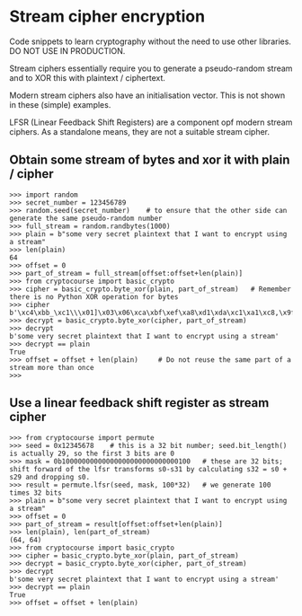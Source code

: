 # Stream cipher encryption
Code snippets to learn cryptography without the need to use other libraries. DO NOT USE IN PRODUCTION.

Stream ciphers essentially require you to generate a pseudo-random stream and to XOR this with plaintext / ciphertext.

Modern stream ciphers also have an initialisation vector. This is not shown in these (simple) examples.

LFSR (Linear Feedback Shift Registers) are a component opf modern stream ciphers. As a standalone means, they are not a suitable stream cipher.

## Obtain some stream of bytes and xor it with plain / cipher
```
>>> import random
>>> secret_number = 123456789
>>> random.seed(secret_number)    # to ensure that the other side can generate the same pseudo-random number 
>>> full_stream = random.randbytes(1000)
>>> plain = b"some very secret plaintext that I want to encrypt using a stream"
>>> len(plain)
64
>>> offset = 0
>>> part_of_stream = full_stream[offset:offset+len(plain)]
>>> from cryptocourse import basic_crypto
>>> cipher = basic_crypto.byte_xor(plain, part_of_stream)   # Remember there is no Python XOR operation for bytes
>>> cipher
b'\xc4\xbb_\xc1\\\x01]\x03\x06\xca\xbf\xef\xa8\xd1\xda\xc1\xa1\xc8,\x9fh,i\x82J+\xff\xa3A\xa7\xa5\xca.\xeb\xba\xae}\xad>\xeeb\r\xc8\x0bi\xe2\x94\x8c|W\x90\x9c\xa20\xadmp(\x1a\xc4y\xbe\x19\x1a'
>>> decrypt = basic_crypto.byte_xor(cipher, part_of_stream)
>>> decrypt
b'some very secret plaintext that I want to encrypt using a stream'
>>> decrypt == plain
True
>>> offset = offset + len(plain)     # Do not reuse the same part of a stream more than once
>>> 
```
## Use a linear feedback shift register as stream cipher
```
>>> from cryptocourse import permute
>>> seed = 0x12345678    # this is a 32 bit number; seed.bit_length() is actually 29, so the first 3 bits are 0
>>> mask = 0b10000000000000000000000000000100   # these are 32 bits; shift forward of the lfsr transforms s0-s31 by calculating s32 = s0 + s29 and dropping s0.
>>> result = permute.lfsr(seed, mask, 100*32)   # we generate 100 times 32 bits
>>> plain = b"some very secret plaintext that I want to encrypt using a stream"
>>> offset = 0
>>> part_of_stream = result[offset:offset+len(plain)]
>>> len(plain), len(part_of_stream)
(64, 64)
>>> from cryptocourse import basic_crypto
>>> cipher = basic_crypto.byte_xor(plain, part_of_stream)
>>> decrypt = basic_crypto.byte_xor(cipher, part_of_stream)
>>> decrypt
b'some very secret plaintext that I want to encrypt using a stream'
>>> decrypt == plain
True
>>> offset = offset + len(plain)
```
